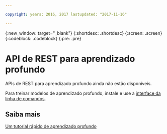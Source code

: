 ```yaml
---

copyright: years: 2016, 2017 lastupdated: "2017-11-16"

---
```

{:new_window: target="_blank"}
{:shortdesc: .shortdesc}
{:screen: .screen}
{:codeblock: .codeblock}
{:pre: .pre}

# API de REST para aprendizado profundo

APIs de REST para aprendizado profundo ainda não estão disponíveis.

Para treinar modelos de aprendizado profundo, instale e use a [interface da linha de comandos](ml_dlaas_environment.html).

## Saiba mais

[Um tutorial rápido de aprendizado profundo](https://www.ibm.com/blogs/watson/2016/10/quick-deep-learning-tutorial/)
